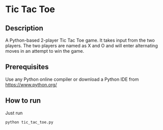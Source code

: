 # Tic Tac Toe

## Description

A Python-based 2-player Tic Tac Toe game.
It takes input from the two players.
The two players are named as X and O
and will enter alternating moves in an attempt to win the game.

## Prerequisites

Use any Python online compiler or download a Python IDE from https://www.python.org/

## How to run

Just run

```sh
python tic_tac_toe.py
```
